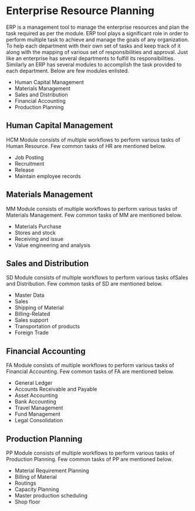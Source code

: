  # Enterprise Resource Planning

ERP is a management tool to manage the enterprise resources and plan the task required as per the module. 
ERP tool plays a significant role in order to perform multiple task to achieve and manage the goals of any organization.
To help each department with their own set of tasks and keep track of it along with the mapping of various set of responsibilities and approval.
Just like an enterprise has several departments to fulfill its responsibilities. Similarly an ERP has several modules to accomplish the task provided to each department.
Below are few modules enlisted.

 - Human Capital Management
 - Materials Management
 - Sales and Distribution
 - Financial Accounting
 - Production Planning
 
## Human Capital Management
HCM Module consists of multiple workflows to perform various tasks of Human Resource. Few common tasks of HR are mentioned below.
 - Job Posting
 - Recruitment
 - Release
 - Maintain employee records

## Materials Management
MM Module consists of multiple workflows to perform various tasks of Materials Management. Few common tasks of MM
are mentioned below.
 - Materials Purchase
 - Stores and stock 
 - Receiving and issue
 - Value engineering and analysis

## Sales and Distribution
SD Module consists of multiple workflows to perform various tasks ofSales and Distribution. Few common tasks of SD
are mentioned below.
 - Master Data
 - Sales
 - Shipping of Material
 - Billing-Related
 - Sales support
 - Transportation of products
 - Foreign Trade

 ## Financial Accounting

FA Module consists of multiple workflows to perform various tasks of Financial Accounting. Few common tasks of FA
are mentioned below.
 - General Ledger
 - Accounts Receivable and Payable
 - Asset Accounting
 - Bank Accounting
 - Travel Management
 - Fund Management
 - Legal Consolidation
 
 ## Production Planning

PP Module consists of multiple workflows to perform various tasks of Production Planning. Few common tasks of PP
are mentioned below. 
 - Material Requirement Planning
 - Billing of Material
 - Routings
 - Capacity Planning
 - Master production scheduling
 - Shop floor
